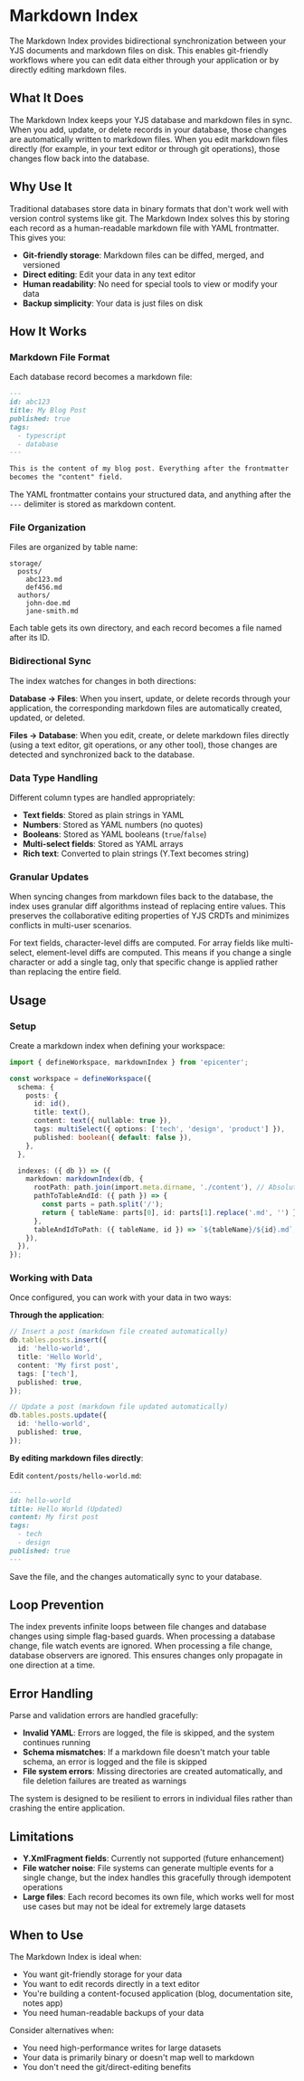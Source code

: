 # Markdown Index

The Markdown Index provides bidirectional synchronization between your YJS documents and markdown files on disk. This enables git-friendly workflows where you can edit data either through your application or by directly editing markdown files.

## What It Does

The Markdown Index keeps your YJS database and markdown files in sync. When you add, update, or delete records in your database, those changes are automatically written to markdown files. When you edit markdown files directly (for example, in your text editor or through git operations), those changes flow back into the database.

## Why Use It

Traditional databases store data in binary formats that don't work well with version control systems like git. The Markdown Index solves this by storing each record as a human-readable markdown file with YAML frontmatter. This gives you:

- **Git-friendly storage**: Markdown files can be diffed, merged, and versioned
- **Direct editing**: Edit your data in any text editor
- **Human readability**: No need for special tools to view or modify your data
- **Backup simplicity**: Your data is just files on disk

## How It Works

### Markdown File Format

Each database record becomes a markdown file:

```markdown
---
id: abc123
title: My Blog Post
published: true
tags:
  - typescript
  - database
---

This is the content of my blog post. Everything after the frontmatter
becomes the "content" field.
```

The YAML frontmatter contains your structured data, and anything after the `---` delimiter is stored as markdown content.

### File Organization

Files are organized by table name:

```
storage/
  posts/
    abc123.md
    def456.md
  authors/
    john-doe.md
    jane-smith.md
```

Each table gets its own directory, and each record becomes a file named after its ID.

### Bidirectional Sync

The index watches for changes in both directions:

**Database → Files**: When you insert, update, or delete records through your application, the corresponding markdown files are automatically created, updated, or deleted.

**Files → Database**: When you edit, create, or delete markdown files directly (using a text editor, git operations, or any other tool), those changes are detected and synchronized back to the database.

### Data Type Handling

Different column types are handled appropriately:

- **Text fields**: Stored as plain strings in YAML
- **Numbers**: Stored as YAML numbers (no quotes)
- **Booleans**: Stored as YAML booleans (`true`/`false`)
- **Multi-select fields**: Stored as YAML arrays
- **Rich text**: Converted to plain strings (Y.Text becomes string)

### Granular Updates

When syncing changes from markdown files back to the database, the index uses granular diff algorithms instead of replacing entire values. This preserves the collaborative editing properties of YJS CRDTs and minimizes conflicts in multi-user scenarios.

For text fields, character-level diffs are computed. For array fields like multi-select, element-level diffs are computed. This means if you change a single character or add a single tag, only that specific change is applied rather than replacing the entire field.

## Usage

### Setup

Create a markdown index when defining your workspace:

```typescript
import { defineWorkspace, markdownIndex } from 'epicenter';

const workspace = defineWorkspace({
  schema: {
    posts: {
      id: id(),
      title: text(),
      content: text({ nullable: true }),
      tags: multiSelect({ options: ['tech', 'design', 'product'] }),
      published: boolean({ default: false }),
    },
  },

  indexes: ({ db }) => ({
    markdown: markdownIndex(db, {
      rootPath: path.join(import.meta.dirname, './content'), // Absolute root path
      pathToTableAndId: ({ path }) => {
        const parts = path.split('/');
        return { tableName: parts[0], id: parts[1].replace('.md', '') };
      },
      tableAndIdToPath: ({ tableName, id }) => `${tableName}/${id}.md`,
    }),
  }),
});
```

### Working with Data

Once configured, you can work with your data in two ways:

**Through the application**:

```typescript
// Insert a post (markdown file created automatically)
db.tables.posts.insert({
  id: 'hello-world',
  title: 'Hello World',
  content: 'My first post',
  tags: ['tech'],
  published: true,
});

// Update a post (markdown file updated automatically)
db.tables.posts.update({
  id: 'hello-world',
  published: true,
});
```

**By editing markdown files directly**:

Edit `content/posts/hello-world.md`:

```markdown
---
id: hello-world
title: Hello World (Updated)
content: My first post
tags:
  - tech
  - design
published: true
---
```

Save the file, and the changes automatically sync to your database.

## Loop Prevention

The index prevents infinite loops between file changes and database changes using simple flag-based guards. When processing a database change, file watch events are ignored. When processing a file change, database observers are ignored. This ensures changes only propagate in one direction at a time.

## Error Handling

Parse and validation errors are handled gracefully:

- **Invalid YAML**: Errors are logged, the file is skipped, and the system continues running
- **Schema mismatches**: If a markdown file doesn't match your table schema, an error is logged and the file is skipped
- **File system errors**: Missing directories are created automatically, and file deletion failures are treated as warnings

The system is designed to be resilient to errors in individual files rather than crashing the entire application.

## Limitations

- **Y.XmlFragment fields**: Currently not supported (future enhancement)
- **File watcher noise**: File systems can generate multiple events for a single change, but the index handles this gracefully through idempotent operations
- **Large files**: Each record becomes its own file, which works well for most use cases but may not be ideal for extremely large datasets

## When to Use

The Markdown Index is ideal when:

- You want git-friendly storage for your data
- You want to edit records directly in a text editor
- You're building a content-focused application (blog, documentation site, notes app)
- You need human-readable backups of your data

Consider alternatives when:

- You need high-performance writes for large datasets
- Your data is primarily binary or doesn't map well to markdown
- You don't need the git/direct-editing benefits
